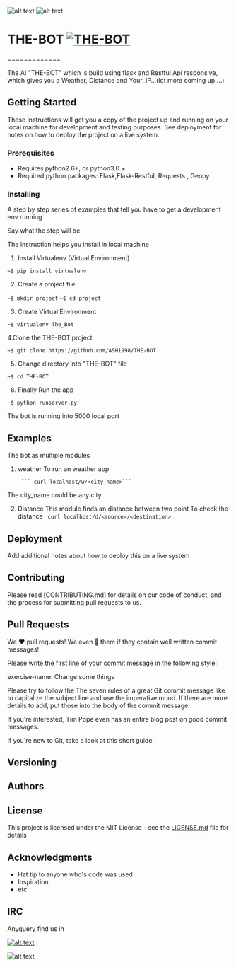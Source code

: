 ![alt text][1.3]
![alt text][1.4]
 

# THE-BOT [![THE-BOT](https://png.icons8.com/robot-2/color/100/000000)](https://github.com/ASH1998/THE-BOT)

=============

The AI "THE-BOT" which is build using flask and Restful Api responsive, which gives you a Weather, Distance and Your_IP...(lot more coming up....)

## Getting Started

These instructions will get you a copy of the project up and running on your local machine for development and testing purposes. See deployment for notes on how to deploy the project on a live system.

### Prerequisites

 - Requires python2.6+, or python3.0 +
 - Required python packages: Flask,Flask-Restful, Requests , Geopy 
 
 


### Installing

A step by step series of examples that tell you have to get a development env running

Say what the step will be

The instruction helps you install in local machine

1. Install Virtualenv (Virtual Environment)

```~$ pip install virtualenv```


2. Create a project file 

```~$ mkdir project```
```~$ cd project ```



3. Create Virtual Environment 


```~$ virtualenv The_Bot```



4.Clone the THE-BOT project


```~$ git clone https://github.com/ASH1998/THE-BOT```



5. Change directory into "THE-BOT" file

```~$ cd THE-BOT```



6. Finally Run the app 

```~$ python runserver.py```


The bot is running into 5000 local port 




## Examples

The bot as multiple modules 

1. weather 
To run an weather app

		``` curl localhost/w/<city_name>```
The city_name could be any city 

2. Distance 
This module finds an distance between two point 
To check the distance 
		``` curl localhost/d/<source>/<destination>```	 




## Deployment

Add additional notes about how to deploy this on a live system


## Contributing

Please read [CONTRIBUTING.md] for details on our code of conduct, and the process for submitting pull requests to us.

## Pull Requests

We :heart: pull requests! We even :sparkling_heart: them if they contain well written commit messages!

Please write the first line of your commit message in the following style:

exercise-name: Change some things

Please try to follow the The seven rules of a great Git commit message like to capitalize the subject line and use the imperative mood. If there are more details to add, put those into the body of the commit message.

If you're interested, Tim Pope even has an entire blog post on good commit messages.

If you're new to Git, take a look at this short guide.


## Versioning


## Authors



## License

This project is licensed under the MIT License - see the [LICENSE.md](LICENSE.md) file for details

## Acknowledgments

* Hat tip to anyone who's code was used
* Inspiration
* etc

## IRC


Anyquery find us in 

[![alt text][1.1]][1] 

![alt text][1.2]

[1.1]: https://png.icons8.com/slack/color/91/000000
[1.2]: https://png.icons8.com/stack-overflow/color/91/000000
[1.3]: https://img.shields.io/pypi/pyversions/goodreads.svg
[1.4]: https://png.icons8.com/api/color/37/000000

[1]: https://join.slack.com/t/wemakethebot/shared_invite/enQtMjc1NzY1NjM2MTE5LTg4Mzc2MGE3MTZlMDZhNTExOGFiOTQ1MDY5MDJkNzU2NWM1ZDRiOTdiYmM5NDQzY2EyODJkMzdmZmU2ZTU0NGM
